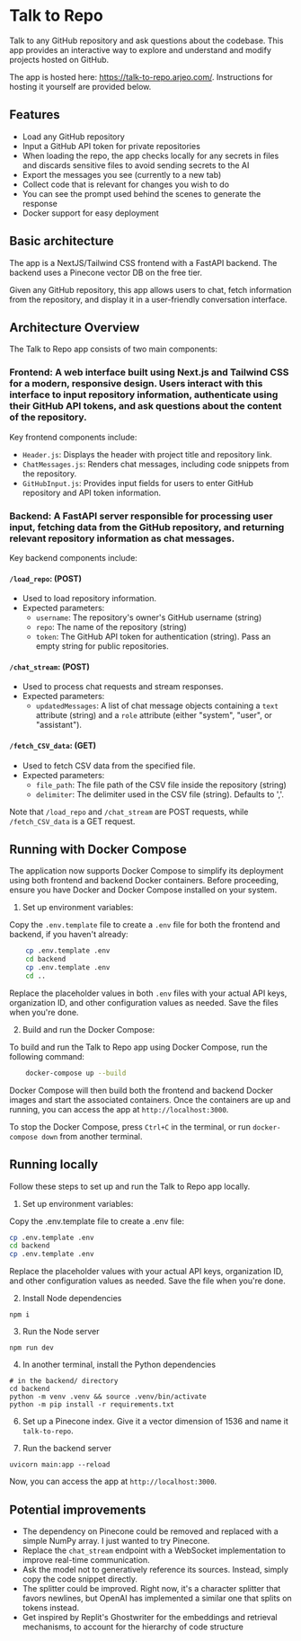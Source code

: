 # Talk to Repo

Talk to any GitHub repository and ask questions about the codebase. This app provides an interactive way to explore and understand and modify projects hosted on GitHub.

The app is hosted here: https://talk-to-repo.arjeo.com/. Instructions for hosting it yourself are provided below.

## Features

- Load any GitHub repository
- Input a GitHub API token for private repositories
- When loading the repo, the app checks locally for any secrets in files and discards sensitive files to avoid sending secrets to the AI
- Export the messages you see (currently to a new tab)
- Collect code that is relevant for changes you wish to do
- You can see the prompt used behind the scenes to generate the response
- Docker support for easy deployment

## Basic architecture

The app is a NextJS/Tailwind CSS frontend with a FastAPI backend. The backend uses a Pinecone vector DB on the free tier.

Given any GitHub repository, this app allows users to chat, fetch information from the repository, and display it in a user-friendly conversation interface.

## Architecture Overview

The Talk to Repo app consists of two main components:

### **Frontend**: A web interface built using Next.js and Tailwind CSS for a modern, responsive design. Users interact with this interface to input repository information, authenticate using their GitHub API tokens, and ask questions about the content of the repository.

   Key frontend components include:

   - `Header.js`: Displays the header with project title and repository link.
   - `ChatMessages.js`: Renders chat messages, including code snippets from the repository.
   - `GitHubInput.js`: Provides input fields for users to enter GitHub repository and API token information.

### **Backend**: A FastAPI server responsible for processing user input, fetching data from the GitHub repository, and returning relevant repository information as chat messages.

   Key backend components include:

#### `/load_repo`: (POST)

- Used to load repository information.
- Expected parameters:
  - `username`: The repository's owner's GitHub username (string)
  - `repo`: The name of the repository (string)
  - `token`: The GitHub API token for authentication (string). Pass an empty string for public repositories.

#### `/chat_stream`: (POST)

- Used to process chat requests and stream responses.
- Expected parameters:
  - `updatedMessages`: A list of chat message objects containing a `text` attribute (string) and a `role` attribute (either "system", "user", or "assistant").

#### `/fetch_CSV_data`: (GET)

- Used to fetch CSV data from the specified file.
- Expected parameters:
  - `file_path`: The file path of the CSV file inside the repository (string)
  - `delimiter`: The delimiter used in the CSV file (string). Defaults to ','.

Note that `/load_repo` and `/chat_stream` are POST requests, while `/fetch_CSV_data` is a GET request.

## Running with Docker Compose

The application now supports Docker Compose to simplify its deployment using both frontend and backend Docker containers. Before proceeding, ensure you have Docker and Docker Compose installed on your system.

1. Set up environment variables:

Copy the `.env.template` file to create a `.env` file for both the frontend and backend, if you haven't already:

```bash
    cp .env.template .env
    cd backend
    cp .env.template .env
    cd ..
```

Replace the placeholder values in both `.env` files with your actual API keys, organization ID, and other configuration values as needed. Save the files when you're done.

2. Build and run the Docker Compose:

To build and run the Talk to Repo app using Docker Compose, run the following command:
    
```bash
    docker-compose up --build
```


Docker Compose will then build both the frontend and backend Docker images and start the associated containers. Once the containers are up and running, you can access the app at `http://localhost:3000`.

To stop the Docker Compose, press `Ctrl+C` in the terminal, or run `docker-compose down` from another terminal.

## Running locally

Follow these steps to set up and run the Talk to Repo app locally.

1. Set up environment variables:

  Copy the .env.template file to create a .env file:

```bash
cp .env.template .env
cd backend
cp .env.template .env
```

 Replace the placeholder values with your actual API keys, organization ID, and other configuration values as needed. Save the file when you're done.

2. Install Node dependencies

```
npm i
```

3. Run the Node server

```
npm run dev
```

4. In another terminal, install the Python dependencies

```
# in the backend/ directory
cd backend 
python -m venv .venv && source .venv/bin/activate
python -m pip install -r requirements.txt
```

6. Set up a Pinecone index. Give it a vector dimension of 1536 and name it `talk-to-repo`. 

7. Run the backend server

```
uvicorn main:app --reload
```

Now, you can access the app at `http://localhost:3000`.

## Potential improvements

- The dependency on Pinecone could be removed and replaced with a simple NumPy array. I just wanted to try Pinecone.
- Replace the `chat_stream` endpoint with a WebSocket implementation to improve real-time communication.
- Ask the model not to generatively reference its sources. Instead, simply copy the code snippet directly.
- The splitter could be improved. Right now, it's a character splitter that favors newlines, but OpenAI has implemented a similar one that splits on tokens instead.
- Get inspired by Replit's Ghostwriter for the embeddings and retrieval mechanisms, to account for the hierarchy of code structure
